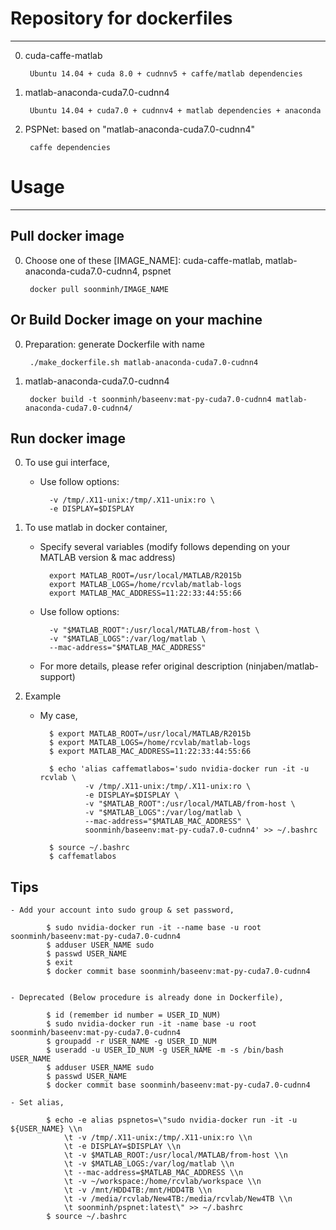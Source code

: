 # Repository for dockerfiles
---

0. cuda-caffe-matlab

		Ubuntu 14.04 + cuda 8.0 + cudnnv5 + caffe/matlab dependencies

0. matlab-anaconda-cuda7.0-cudnn4

		Ubuntu 14.04 + cuda7.0 + cudnnv4 + matlab dependencies + anaconda

0. PSPNet: based on "matlab-anaconda-cuda7.0-cudnn4"

		caffe dependencies

# Usage
---

## Pull docker image
0. Choose one of these [IMAGE_NAME]: cuda-caffe-matlab, matlab-anaconda-cuda7.0-cudnn4, pspnet

		docker pull soonminh/IMAGE_NAME


## Or Build Docker image on your machine

0. Preparation: generate Dockerfile with name

		./make_dockerfile.sh matlab-anaconda-cuda7.0-cudnn4

0. matlab-anaconda-cuda7.0-cudnn4

		docker build -t soonminh/baseenv:mat-py-cuda7.0-cudnn4 matlab-anaconda-cuda7.0-cudnn4/


## Run docker image

0. To use gui interface,
	- Use follow options:

			-v /tmp/.X11-unix:/tmp/.X11-unix:ro \
			-e DISPLAY=$DISPLAY


0. To use matlab in docker container,
	- Specify several variables (modify follows depending on your MATLAB version & mac address)

			export MATLAB_ROOT=/usr/local/MATLAB/R2015b
			export MATLAB_LOGS=/home/rcvlab/matlab-logs
			export MATLAB_MAC_ADDRESS=11:22:33:44:55:66

	- Use follow options:

			-v "$MATLAB_ROOT":/usr/local/MATLAB/from-host \
			-v "$MATLAB_LOGS":/var/log/matlab \
			--mac-address="$MATLAB_MAC_ADDRESS"

	- For more details, please refer original description (ninjaben/matlab-support)

0. Example

	- My case,

			$ export MATLAB_ROOT=/usr/local/MATLAB/R2015b
			$ export MATLAB_LOGS=/home/rcvlab/matlab-logs
			$ export MATLAB_MAC_ADDRESS=11:22:33:44:55:66

			$ echo 'alias caffematlabos='sudo nvidia-docker run -it -u rcvlab \
					-v /tmp/.X11-unix:/tmp/.X11-unix:ro \
					-e DISPLAY=$DISPLAY \
					-v "$MATLAB_ROOT":/usr/local/MATLAB/from-host \
					-v "$MATLAB_LOGS":/var/log/matlab \
					--mac-address="$MATLAB_MAC_ADDRESS" \
					soonminh/baseenv:mat-py-cuda7.0-cudnn4' >> ~/.bashrc

			$ source ~/.bashrc
			$ caffematlabos

## Tips

	- Add your account into sudo group & set password,	

			$ sudo nvidia-docker run -it --name base -u root soonminh/baseenv:mat-py-cuda7.0-cudnn4
			$ adduser USER_NAME sudo
			$ passwd USER_NAME
			$ exit
			$ docker commit base soonminh/baseenv:mat-py-cuda7.0-cudnn4


	- Deprecated (Below procedure is already done in Dockerfile),
			
			$ id (remember id number = USER_ID_NUM)
			$ sudo nvidia-docker run -it -name base -u root soonminh/baseenv:mat-py-cuda7.0-cudnn4
			$ groupadd -r USER_NAME -g USER_ID_NUM
			$ useradd -u USER_ID_NUM -g USER_NAME -m -s /bin/bash USER_NAME
			$ adduser USER_NAME sudo
			$ passwd USER_NAME
			$ docker commit base soonminh/baseenv:mat-py-cuda7.0-cudnn4

	- Set alias,

			$ echo -e alias pspnetos=\"sudo nvidia-docker run -it -u ${USER_NAME} \\n
				\t -v /tmp/.X11-unix:/tmp/.X11-unix:ro \\n
				\t -e DISPLAY=$DISPLAY \\n
				\t -v $MATLAB_ROOT:/usr/local/MATLAB/from-host \\n
				\t -v $MATLAB_LOGS:/var/log/matlab \\n
				\t --mac-address=$MATLAB_MAC_ADDRESS \\n
				\t -v ~/workspace:/home/rcvlab/workspace \\n
                \t -v /mnt/HDD4TB:/mnt/HDD4TB \\n
                \t -v /media/rcvlab/New4TB:/media/rcvlab/New4TB \\n
				\t soonminh/pspnet:latest\" >> ~/.bashrc
			$ source ~/.bashrc